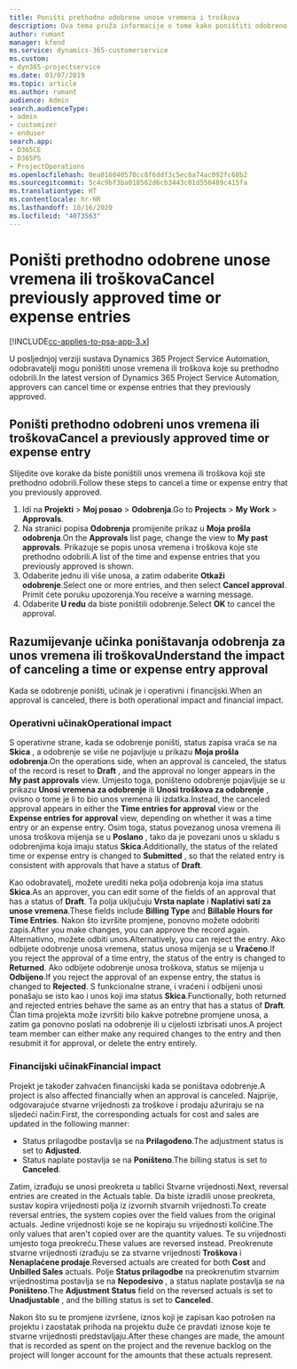 ```yaml
---
title: Poništi prethodno odobrene unose vremena i troškova
description: Ova tema pruža informacije o tome kako poništiti odobreno vrijeme projekta i transakciju troškova.
author: rumant
manager: kfend
ms.service: dynamics-365-customerservice
ms.custom:
- dyn365-projectservice
ms.date: 03/07/2019
ms.topic: article
ms.author: rumant
audience: Admin
search.audienceType:
- admin
- customizer
- enduser
search.app:
- D365CE
- D365PS
- ProjectOperations
ms.openlocfilehash: 0ea816040570cc8f6ddf3c5ec8a74ac092fc68b2
ms.sourcegitcommit: 5c4c9bf3ba018562d6cb3443c01d550489c415fa
ms.translationtype: HT
ms.contentlocale: hr-HR
ms.lasthandoff: 10/16/2020
ms.locfileid: "4073563"
---
```

# <a name="cancel-previously-approved-time-or-expense-entries"></a><span data-ttu-id="e8616-103">Poništi prethodno odobrene unose vremena ili troškova</span><span class="sxs-lookup"><span data-stu-id="e8616-103">Cancel previously approved time or expense entries</span></span>

[!INCLUDE[cc-applies-to-psa-app-3.x](../includes/cc-applies-to-psa-app-3x.md)]

<span data-ttu-id="e8616-104">U posljednjoj verziji sustava Dynamics 365 Project Service Automation, odobravatelji mogu poništiti unose vremena ili troškova koje su prethodno odobrili.</span><span class="sxs-lookup"><span data-stu-id="e8616-104">In the latest version of Dynamics 365 Project Service Automation, approvers can cancel time or expense entries that they previously approved.</span></span>

## <a name="cancel-a-previously-approved-time-or-expense-entry"></a><span data-ttu-id="e8616-105">Poništi prethodno odobreni unos vremena ili troškova</span><span class="sxs-lookup"><span data-stu-id="e8616-105">Cancel a previously approved time or expense entry</span></span>

<span data-ttu-id="e8616-106">Slijedite ove korake da biste poništili unos vremena ili troškova koji ste prethodno odobrili.</span><span class="sxs-lookup"><span data-stu-id="e8616-106">Follow these steps to cancel a time or expense entry that you previously approved.</span></span>

1. <span data-ttu-id="e8616-107">Idi na **Projekti** \> **Moj posao** \> **Odobrenja**.</span><span class="sxs-lookup"><span data-stu-id="e8616-107">Go to **Projects** \> **My Work** \> **Approvals**.</span></span>
2. <span data-ttu-id="e8616-108">Na stranici popisa **Odobrenja** promijenite prikaz u **Moja prošla odobrenja**.</span><span class="sxs-lookup"><span data-stu-id="e8616-108">On the **Approvals** list page, change the view to **My past approvals**.</span></span> <span data-ttu-id="e8616-109">Prikazuje se popis unosa vremena i troškova koje ste prethodno odobrili.</span><span class="sxs-lookup"><span data-stu-id="e8616-109">A list of the time and expense entries that you previously approved is shown.</span></span>
3. <span data-ttu-id="e8616-110">Odaberite jednu ili više unosa, a zatim odaberite **Otkaži odobrenje**.</span><span class="sxs-lookup"><span data-stu-id="e8616-110">Select one or more entries, and then select **Cancel approval**.</span></span> <span data-ttu-id="e8616-111">Primit ćete poruku upozorenja.</span><span class="sxs-lookup"><span data-stu-id="e8616-111">You receive a warning message.</span></span>
4. <span data-ttu-id="e8616-112">Odaberite **U redu** da biste poništili odobrenje.</span><span class="sxs-lookup"><span data-stu-id="e8616-112">Select **OK** to cancel the approval.</span></span>

## <a name="understand-the-impact-of-canceling-a-time-or-expense-entry-approval"></a><span data-ttu-id="e8616-113">Razumijevanje učinka poništavanja odobrenja za unos vremena ili troškova</span><span class="sxs-lookup"><span data-stu-id="e8616-113">Understand the impact of canceling a time or expense entry approval</span></span>

<span data-ttu-id="e8616-114">Kada se odobrenje poništi, učinak je i operativni i financijski.</span><span class="sxs-lookup"><span data-stu-id="e8616-114">When an approval is canceled, there is both operational impact and financial impact.</span></span>

### <a name="operational-impact"></a><span data-ttu-id="e8616-115">Operativni učinak</span><span class="sxs-lookup"><span data-stu-id="e8616-115">Operational impact</span></span>

<span data-ttu-id="e8616-116">S operativne strane, kada se odobrenje poništi, status zapisa vraća se na **Skica** , a odobrenje se više ne pojavljuje u prikazu **Moja prošla odobrenja**.</span><span class="sxs-lookup"><span data-stu-id="e8616-116">On the operations side, when an approval is canceled, the status of the record is reset to **Draft** , and the approval no longer appears in the **My past approvals** view.</span></span> <span data-ttu-id="e8616-117">Umjesto toga, poništeno odobrenje pojavljuje se u prikazu **Unosi vremena za odobrenje** ili **Unosi troškova za odobrenje** , ovisno o tome je li to bio unos vremena ili izdatka.</span><span class="sxs-lookup"><span data-stu-id="e8616-117">Instead, the canceled approval appears in either the **Time entries for approval** view or the **Expense entries for approval** view, depending on whether it was a time entry or an expense entry.</span></span> <span data-ttu-id="e8616-118">Osim toga, status povezanog unosa vremena ili unosa troškova mijenja se u **Poslano** , tako da je povezani unos u skladu s odobrenjima koja imaju status **Skica**.</span><span class="sxs-lookup"><span data-stu-id="e8616-118">Additionally, the status of the related time or expense entry is changed to **Submitted** , so that the related entry is consistent with approvals that have a status of **Draft**.</span></span>

<span data-ttu-id="e8616-119">Kao odobravatelj, možete urediti neka polja odobrenja koja ima status **Skica**.</span><span class="sxs-lookup"><span data-stu-id="e8616-119">As an approver, you can edit some of the fields of an approval that has a status of **Draft**.</span></span> <span data-ttu-id="e8616-120">Ta polja uključuju **Vrsta naplate** i **Naplativi sati za unose vremena**.</span><span class="sxs-lookup"><span data-stu-id="e8616-120">These fields include **Billing Type** and **Billable Hours for Time Entries**.</span></span> <span data-ttu-id="e8616-121">Nakon što izvršite promjene, ponovno možete odobriti zapis.</span><span class="sxs-lookup"><span data-stu-id="e8616-121">After you make changes, you can approve the record again.</span></span> <span data-ttu-id="e8616-122">Alternativno, možete odbiti unos.</span><span class="sxs-lookup"><span data-stu-id="e8616-122">Alternatively, you can reject the entry.</span></span> <span data-ttu-id="e8616-123">Ako odbijete odobrenje unosa vremena, status unosa mijenja se u **Vraćeno**.</span><span class="sxs-lookup"><span data-stu-id="e8616-123">If you reject the approval of a time entry, the status of the entry is changed to **Returned**.</span></span> <span data-ttu-id="e8616-124">Ako odbijete odobrenje unosa troškova, status se mijenja u **Odbijeno**.</span><span class="sxs-lookup"><span data-stu-id="e8616-124">If you reject the approval of an expense entry, the status is changed to **Rejected**.</span></span> <span data-ttu-id="e8616-125">S funkcionalne strane, i vraćeni i odbijeni unosi ponašaju se isto kao i unos koji ima status **Skica**.</span><span class="sxs-lookup"><span data-stu-id="e8616-125">Functionally, both returned and rejected entries behave the same as an entry that has a status of **Draft**.</span></span> <span data-ttu-id="e8616-126">Član tima projekta može izvršiti bilo kakve potrebne promjene unosa, a zatim ga ponovno poslati na odobrenje ili u cijelosti izbrisati unos.</span><span class="sxs-lookup"><span data-stu-id="e8616-126">A project team member can either make any required changes to the entry and then resubmit it for approval, or delete the entry entirely.</span></span>

### <a name="financial-impact"></a><span data-ttu-id="e8616-127">Financijski učinak</span><span class="sxs-lookup"><span data-stu-id="e8616-127">Financial impact</span></span>

<span data-ttu-id="e8616-128">Projekt je također zahvaćen financijski kada se poništava odobrenje.</span><span class="sxs-lookup"><span data-stu-id="e8616-128">A project is also affected financially when an approval is canceled.</span></span> <span data-ttu-id="e8616-129">Najprije, odgovarajuće stvarne vrijednosti za troškove i prodaju ažuriraju se na sljedeći način:</span><span class="sxs-lookup"><span data-stu-id="e8616-129">First, the corresponding actuals for cost and sales are updated in the following manner:</span></span>

- <span data-ttu-id="e8616-130">Status prilagodbe postavlja se na **Prilagođeno**.</span><span class="sxs-lookup"><span data-stu-id="e8616-130">The adjustment status is set to **Adjusted**.</span></span>
- <span data-ttu-id="e8616-131">Status naplate postavlja se na **Poništeno**.</span><span class="sxs-lookup"><span data-stu-id="e8616-131">The billing status is set to **Canceled**.</span></span>

<span data-ttu-id="e8616-132">Zatim, izrađuju se unosi preokreta u tablici Stvarne vrijednosti.</span><span class="sxs-lookup"><span data-stu-id="e8616-132">Next, reversal entries are created in the Actuals table.</span></span> <span data-ttu-id="e8616-133">Da biste izradili unose preokreta, sustav kopira vrijednosti polja iz izvornih stvarnih vrijednosti.</span><span class="sxs-lookup"><span data-stu-id="e8616-133">To create reversal entries, the system copies over the field values from the original actuals.</span></span> <span data-ttu-id="e8616-134">Jedine vrijednosti koje se ne kopiraju su vrijednosti količine.</span><span class="sxs-lookup"><span data-stu-id="e8616-134">The only values that aren't copied over are the quantity values.</span></span> <span data-ttu-id="e8616-135">Te su vrijednosti umjesto toga preokreću.</span><span class="sxs-lookup"><span data-stu-id="e8616-135">These values are reversed instead.</span></span> <span data-ttu-id="e8616-136">Preokrenute stvarne vrijednosti izrađuju se za stvarne vrijednosti **Troškova** i **Nenaplaćene prodaje**.</span><span class="sxs-lookup"><span data-stu-id="e8616-136">Reversed actuals are created for both **Cost** and **Unbilled Sales** actuals.</span></span> <span data-ttu-id="e8616-137">Polje **Status prilagodbe** na preokrenutim stvarnim vrijednostima postavlja se na **Nepodesivo** , a status naplate postavlja se na **Poništeno**.</span><span class="sxs-lookup"><span data-stu-id="e8616-137">The **Adjustment Status** field on the reversed actuals is set to **Unadjustable** , and the billing status is set to **Canceled**.</span></span>

<span data-ttu-id="e8616-138">Nakon što su te promjene izvršene, iznos koji je zapisan kao potrošen na projektu i zaostatak prihoda na projektu duže će pravdati iznose koje te stvarne vrijednosti predstavljaju.</span><span class="sxs-lookup"><span data-stu-id="e8616-138">After these changes are made, the amount that is recorded as spent on the project and the revenue backlog on the project will longer account for the amounts that these actuals represent.</span></span>
